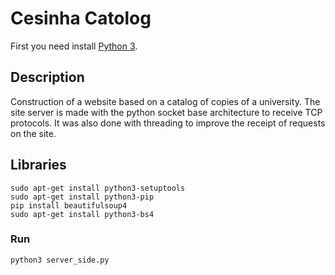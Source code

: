 # Cesinha Catolog

First you need install [Python 3](https://realpython.com/installing-python/).

## Description

Construction of a website based on a catalog of copies of a university.
The site server is made with the python socket base architecture to receive TCP protocols.
It was also done with threading to improve the receipt of requests on the site.
## Libraries

```
sudo apt-get install python3-setuptools
sudo apt-get install python3-pip
pip install beautifulsoup4
sudo apt-get install python3-bs4
```

### Run

```
python3 server_side.py
```